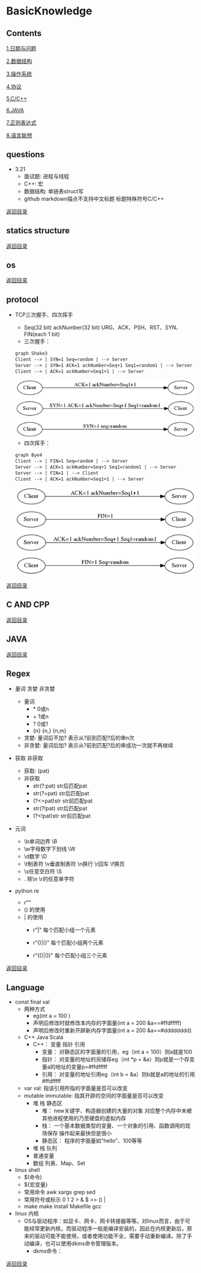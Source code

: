 # BasicKnowledge

## Contents

[1.日期与问题](#questions)

[2.数据结构](#statics-structure)

[3.操作系统](#os)

[4.协议](#protocol)

[5.C/C++](#c-and-cpp)

[6.JAVA](#java)

[7.正则表达式](#regex)

[8.语言联想](#language)

## questions

- 3.21
    - 面试题: 进程与线程
    - C++: 宏
    - 数据结构: 单链表struct写
    - github markdown描点[](#)不支持中文标题  标题特殊符号C/C++
    
    
[返回目录](#contents)
## statics structure


[返回目录](#contents)
## os


[返回目录](#contents)
## protocol
- TCP三次握手、四次挥手
    - Seq(32 bit) ackNumber(32 bit) URG、ACK、PSH、RST、SYN、FIN(each 1 bit)
    - 三次握手：
    ```mermaid
    graph Shake3
    Client --> | SYN=1 Seq=random | --> Server
    Server --> | SYN=1 ACK=1 ackNumber=Seq+1 Seq1=random1 | --> Server
    Client --> | ACK=1 ackNumber=Seq1+1 | --> Server
    ```   
    <img src="pics/sh.png">
     
    - 四次挥手：
    ```mermaid
    graph Bye4
    Client --> | FIN=1 Seq=random | --> Server
    Server --> | ACK=1 ackNumber=Seq+1 Seq1=random1 | --> Server
    Server --> | FIN=1 | --> Client
    Client --> | ACK=1 ackNumber=Seq1+1 | --> Server    
    ```  
    <img src="pics/bye.png">
    
    
[返回目录](#contents)
## C AND CPP

[返回目录](#contents)
## JAVA

[返回目录](#contents)

## Regex
- 量词 贪婪 非贪婪
    - 量词
        - \* 0或n 
        - \+ 1或n
        - ? 0或1
        - {n} {n,} {n,m}        
    - 贪婪: 量词后不加? 表示从?前到匹配?后的串n次
    - 非贪婪: 量词后加? 表示从?前到匹配?后的串成功一次就不再继续
- 获取 非获取
    - 获取: (pat)
    - 非获取
        - str(?:pat)  str后匹配pat
        - str(?=pat)  str后匹配pat
        - (?<=pat)str  str前匹配pat
        - str(?!pat)  str后匹配pat
        - (?<!pat)str  str前匹配pat
        
- 元词
    - \b单词边界 \B
    - \w字母数字下划线 \W
    - \d数字 \D
    - \t制表符 \v垂直制表符 \n换行 \r回车 \f换页
    - \s任意空白符 \S
    - . 除\n \r的任意单字符
 - python re
     - r""
     - () 的使用
     - | 的使用
         - r"|"  每个匹配小组一个元素 
           
         - r"()|()"  每个匹配小组两个元素
         
         - r"(()|())"  每个匹配小组三个元素
    
    
[返回目录](#contents)

## Language
- const final val 
    - 两种方式
        - eg(int a = 100 )
        - 声明后修改时就修改本内存的字面量(int a = 200 &a==#ffdfffff)
        - 声明后修改时重新开辟新内存字面量(int a = 200 &a==#dddddddd)
    - C++ Java Scala
        - C++： 变量 指针 引用
            - 变量： 对静态区的字面量的引用，eg（int a = 100）则a就是100
            - 指针： 对变量的地址的另储存eg（int *p = &a）则p就是一个存变量a的地址的变量p=#ffdfffff
            - 引用： 对变量的地址引用eg（int b = &a）则b就是a的地址的引用#ffdfffff  
    - var val: 指该引用所指的字面量是否可以改变
    - mutable immutable: 指其开辟的空间的字面量是否可以改变
        - 堆 栈 静态区
            - 堆： new关键字、构造器创建的大量的对象 对应整个内存中未被其他进程使用的乃至硬盘的虚拟内存
            - 栈： 一个基本数据类型的变量、一个对象的引用、函数调用的现场保存 操作起来最快但是很小
            - 静态区： 程序的字面量如“hello”、100等等
        - 堆 栈 队列
        - 普通变量
        - 数组 列表、Map、Set
- linux shell
    - $(命令)
    - ${宏变量}
    - 常用命令 awk xargs grep sed 
    - 常用符号或标示 0 1 2 > & $ >> () |
    - make     make install     Makefile    gcc
- linux 内核
    - OS与驱动程序：如显卡、网卡、网卡转接器等等。对linux而言，由于可能经常更新内核，而驱动程序一般是编译安装的，因此在内核更新后，原来的驱动可能不能使用，或者使用功能不全，需要手动重新编译。除了手动编译，也可以使用dkms命令管理版本。
        - dkms命令：

    
[返回目录](#contents)
